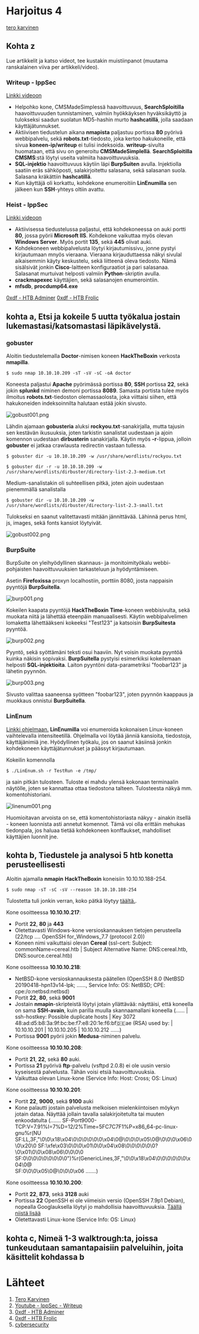 # Harjoitus 4

[tero karvinen](http://terokarvinen.com/2020/tunkeutumistestaus-kurssi-pentest-course-ict4tn027-3006-autumn-2020/)

## Kohta z

Lue artikkelit ja katso videot, tee kustakin muistiinpanot (muutama ranskalainen viiva per artikkeli/video).

### Writeup - IppSec

[Linkki videoon](https://www.youtube.com/watch?v=GKq4cwBfH24)

  * Helpohko kone, CMSMadeSimplessä haavoittuvuus, **SearchSploitilla** haavoittuvuuden tunnistaminen, valmiin hyökkäyksen hyväksikäyttö ja tulokseksi saadun suolatun MD5-hashin murto **hashcatillä**, jolla saadaan käyttäjätunnukset. 
  * Aktiivisen tiedustelun aikana **nmapista** paljastuu portissa **80** pyörivä webbipalvelu, sekä **robots.txt**-tiedosto, joka kertoo hakukoneille, että sivua **koneen-ip/writeup** ei tulisi indeksoida. **writeup**-sivulta huomataan, että sivu on generoitu **CMSMadeSimplellä**. **SearchSploitilla** **CMSMS**:stä löytyi useita valmiita haavoittuvuuksia.
  * **SQL-injektio** haavoittuvuus käytiin läpi **BurpSuiten** avulla. Injektiolla saatiin eräs sähköposti, salakirjoitettu salasana, sekä salasanan suola. Salasana kräkättiin **hashcatillä**.
  * Kun käyttäjä oli korkattu, kohdekone enumeroitiin **LinEnumilla** sen jälkeen kun **SSH**-yhteys oltiin avattu.

### Heist - IppSec

[Linkki videoon](https://www.youtube.com/watch?v=fmBb6BgLsC8)

  * Aktiivisessa tiedustelussa paljastui, että kohdekoneessa on auki portti **80**, jossa pyörii **Microsoft IIS**. Kohdekone vaikuttaa myös olevan **Windows Server**. Myös portit **135**, sekä **445** olivat auki.
  * Kohdekoneen webbipalvelusta löytyi kirjautumissivu, jonne pystyi kirjautumaan mnyös vieraana. Vieraana kirjauduttaessa näkyi sivulal aikaisemmin käyty keskustelu, sekä liitteenä oleva tiedosto. Nämä sisälsivät jonkin **Cisco**-laitteen konfiguraatiot ja pari salasanaa. Salasanat murtuivat helposti valmiin **Python**-skriptin avulla.
  * **crackmapexec** käyttäjien, sekä salasanojen enumerointiin.
  * **mfsdb**, **procdump64.exe**


[0xdf - HTB Adminer](https://0xdf.gitlab.io/2020/09/26/htb-admirer.html)
[0xdf - HTB Frolic](https://0xdf.gitlab.io/2019/03/23/htb-frolic.html)

## kohta a, Etsi ja kokeile 5 uutta työkalua jostain lukemastasi/katsomastasi läpikävelystä.

### gobuster

Aloitin tiedustelemalla **Doctor**-nimisen koneen **HackTheBoxin** verkosta **nmapilla**.

    $ sudo nmap 10.10.10.209 -sT -sV -sC -oA doctor

Koneesta paljastui **Apache** pyörimässä portissa **80**, **SSH** portissa **22**, sekä jokin **splunkd** niminen demoni portissa **8089**. Samasta portista tulee myös ilmoitus **robots.txt**-tiedoston olemassaolosta, joka viittaisi siihen, että hakukoneiden indeksoinnilta halutaan estää jokin sivusto.

![gobust001.png](./kuvat/gobust001.png)

Lähdin ajamaan **gobusteria** aluksi **rockyou.txt**-sanakirjalla, mutta tajusin sen kestävän ikusuuksia, joten tarkistin sanalistat uudestaan ja ajoin komennon uudestaan **dirbusterin** sanakirjalla. Käytin myös **-r**-lippua, jolloin **gobuster** ei jatkaa crawlausta redirectin vastaan tullessa.

    $ gobuster dir -u 10.10.10.209 -w /usr/share/wordlists/rockyou.txt 

    $ gobuster dir -r -u 10.10.10.209 -w /usr/share/wordlists/dirbuster/directory-list-2.3-medium.txt 

Medium-sanalistakin oli suhteellisen pitkä, joten ajoin uudestaan pienemmällä sanalistalla

    $ gobuster dir -u 10.10.10.209 -w /usr/share/wordlists/dirbuster/directory-list-2.3-small.txt

Tulokseksi en saanut valitettavasti mitään jännittävää. Lähinnä perus html, js, images, sekä fonts kansiot löytyivät.

![gobust002.png](./kuvat/gobust002.png)

### BurpSuite

BurpSuite on yleihyödyllinen skannaus- ja monitoimityökalu webbi-pohjaisten haavoittuvuuksien tarkasteluun ja hyödyntämiseen.

Asetin **Firefoxissa** proxyn localhostiin, porttiin 8080, josta nappaisin pyyntöjä **BurpSuitella**.

![burp001.png](./kuvat/burp001.png)

Kokeilen kaapata pyyntöjä **HackTheBoxin** **Time**-koneen webbisivulta, sekä muokata niitä ja lähettää eteenpäin manuaalisesti. Käytin webbipalvelimen lomaketta lähettääkseni kokeeksi "Test123" ja katsoisin **BurpSuitesta** pyyntöä.

![burp002.png](./kuvat/burp002.png)

Pyyntö, sekä syöttämäni teksti osui haaviin. Nyt voisin muokata pyyntöä kuinka näkisin sopivaksi. **BurpSuitella** pystyisi esimerkiksi kokeilemaan helposti **SQL-injektioita**. Laiton pyyntöni data-parametriksi "foobar123" ja lähetin pyynnön.

![burp003.png](./kuvat/burp003.png)

Sivusto valittaa saaneensa syötteen "foobar123", joten pyynnön kaappaus ja muokkaus onnistui **BurpSuitella**.


### LinEnum

[Linkki ohjelmaan.](https://github.com/rebootuser/LinEnum) **LinEnumilla** voi enumeroida kokonaisen Linux-koneen vaihtelevalla intensiteetillä. Ohjelmalla voi löytää jänniä kansioita, tiedostoja, käyttäjänimiä jne. Hyödyllinen työkalu, jos on saanut käsiinsä jonkin kohdekoneen käyttäjätunnukset ja päässyt kirjautumaan.

Kokeilin komennolla

    $ ./LinEnum.sh -r TestRun -e /tmp/

ja sain pitkän tulosteen. Tuloste ei mahdu ylensä kokonaan terminaalin näytölle, joten se kannattaa ottaa tiedostona talteen. Tulosteesta näkyä mm. komentohistoriani.

![linenum001.png](./kuvat/linenum001.png)

Huomioitavan arvoista on se, että komentohistoriasta näkyy - ainakin itsellä - koneen luonnista asti annetut komennot. Tämä voi olla erittäin mehukas tiedonpala, jos haluaa tietää kohdekoneen konffaukset, mahdolliset käyttäjien luonnit jne.



## kohta b, Tiedustele ja analysoi 5 htb konetta perusteellisesti

Aloitin ajamalla **nmapin** **HackTheBoxin** koneisiin 10.10.10.188-254.

    $ sudo nmap -sT -sC -sV --reason 10.10.10.188-254

Tulostetta tuli jonkin verran, koko pätkä löytyy [täältä.](./iso_nmap.txt).

Kone osoitteessa **10.10.10.217**:

  * Portit **22**, **80** ja **443**
  * Oletettavasti Windows-kone versioskannauksen tietojen perusteella (22/tcp .... OpenSSH for_Windows_7.7 (protocol 2.0))
  * Koneen nimi vaikuttaisi olevan **Cereal** (ssl-cert: Subject: commonName=cereal.htb
| Subject Alternative Name: DNS:cereal.htb, DNS:source.cereal.htb)

Kone osoitteessa **10.10.10.218**:

  * NetBSD-kone versioskannauksesta päätellen (OpenSSH 8.0 (NetBSD 20190418-hpn13v14-lpk; ......, Service Info: OS: NetBSD; CPE: cpe:/o:netbsd:netbsd)
  * Portit **22**, **80**, sekä **9001**
  * Jostain **nmapin**-skripteistä löytyi jotain yllättävää: näyttäisi, että koneella on sama **SSH-avain**, kuin parilla muulla skannaamallani koneella (...... | ssh-hostkey: Possible duplicate hosts
| Key 3072 48:ad:d5:b8:3a:9f:bc:be:f7:e8:20:1e:f6:bf:de:ae (RSA) used by:
|   10.10.10.201
|   10.10.10.205
|   10.10.10.212 ......)
  * Portissa **9001** pyörii jokin **Medusa**-niminen palvelu.

Kone osoitteessa **10.10.10.208**:

  * Portit **21**, **22**, sekä **80** auki.
  * Portissa **21** pyörivä **ftp**-palvelu (vsftpd 2.0.8) ei ole uusin versio kyseisestä palvelusta. Tähän voisi etsiä haavoittuvuuksia.
  * Vaikuttaa olevan Linux-kone (Service Info: Host: Cross; OS: Linux)

Kone osoitteessa **10.10.10.201**:
 
  * Portit **22**, **9000**, sekä **9100** auki
  * Kone palautti jostain palvelusta melkoisen mielenkiintoisen möykyn jotain dataa. Näyttää jollain tavalla salakirjoitetulta tai muuten enkoodatulta (....... SF-Port9000-TCP:V=7.91%I=7%D=12/2%Time=5FC7C7F1%P=x86_64-pc-linux-gnu%r(NU
SF:LL,3F,"\0\0\x18\x04\0\0\0\0\0\0\x04\0@\0\0\0\x05\0@\0\0\0\x06\0\0\x20\0
SF:\xfe\x03\0\0\0\x01\0\0\x04\x08\0\0\0\0\0\0\?\0\x01\0\0\x08\x06\0\0\0\0\
SF:0\0\0\0\0\0\0\0\0")%r(GenericLines,3F,"\0\0\x18\x04\0\0\0\0\0\0\x04\0@\
SF:0\0\0\x05\0@\0\0\0\x06 .......)

Kone osoitteessa **10.10.10.200**:

  * Portit **22**, **873**, sekä **3128** auki
  * Portissa **22** OpenSSH ei ole viimeisin versio (OpenSSH 7.9p1 Debian), nopealla Googlauksella löytyi jo mahdollisia haavoittuvuuksia. [Täällä niistä lisää](https://www.cybersecurity-help.cz/vdb/openssh/openssh/7.9p1/)
  * Oletettavasti Linux-kone (Service Info: OS: Linux)


## kohta c, Nimeä 1-3 walktrough:ta, joissa tunkeudutaan samantapaisiin palveluihin, joita käsittelit kohdassa b


# Lähteet

1. [Tero Karvinen](http://terokarvinen.com/2020/tunkeutumistestaus-kurssi-pentest-course-ict4tn027-3006-autumn-2020/)
2. [Youtube - IppSec - Writeup](https://www.youtube.com/watch?v=GKq4cwBfH24)
3. [0xdf - HTB Adminer](https://0xdf.gitlab.io/2020/09/26/htb-admirer.html)
4. [0xdf - HTB Frolic](https://0xdf.gitlab.io/2019/03/23/htb-frolic.html)
5. [cybersecurity](https://www.cybersecurity-help.cz/vdb/openssh/openssh/7.9p1/)
